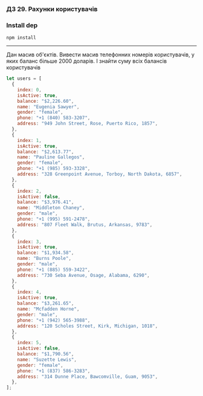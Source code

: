 ### ДЗ 29. Рахунки користувачів

### Install dep

`npm install`

<hr>

Дан масив об'єктів. Вивести масив телефонних номерів користувачів, у яких баланс більше 2000 доларів. І знайти суму всіх балансів користувачів

```javascript
let users = [
  {
    index: 0,
    isActive: true,
    balance: "$2,226.60",
    name: "Eugenia Sawyer",
    gender: "female",
    phone: "+1 (840) 583-3207",
    address: "949 John Street, Rose, Puerto Rico, 1857",
  },
  {
    index: 1,
    isActive: true,
    balance: "$2,613.77",
    name: "Pauline Gallegos",
    gender: "female",
    phone: "+1 (985) 593-3328",
    address: "328 Greenpoint Avenue, Torboy, North Dakota, 6857",
  },
  {
    index: 2,
    isActive: false,
    balance: "$3,976.41",
    name: "Middleton Chaney",
    gender: "male",
    phone: "+1 (995) 591-2478",
    address: "807 Fleet Walk, Brutus, Arkansas, 9783",
  },
  {
    index: 3,
    isActive: true,
    balance: "$1,934.58",
    name: "Burns Poole",
    gender: "male",
    phone: "+1 (885) 559-3422",
    address: "730 Seba Avenue, Osage, Alabama, 6290",
  },
  {
    index: 4,
    isActive: true,
    balance: "$3,261.65",
    name: "Mcfadden Horne",
    gender: "male",
    phone: "+1 (942) 565-3988",
    address: "120 Scholes Street, Kirk, Michigan, 1018",
  },
  {
    index: 5,
    isActive: false,
    balance: "$1,790.56",
    name: "Suzette Lewis",
    gender: "female",
    phone: "+1 (837) 586-3283",
    address: "314 Dunne Place, Bawcomville, Guam, 9053",
  },
];
```
